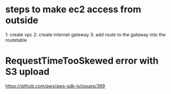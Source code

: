 # steps to make ec2 access from outside

1: create vpc
2: create  internet gateway
3: add route to the gateway into the routetable

# RequestTimeTooSkewed error with S3 upload
https://github.com/aws/aws-sdk-js/issues/399
